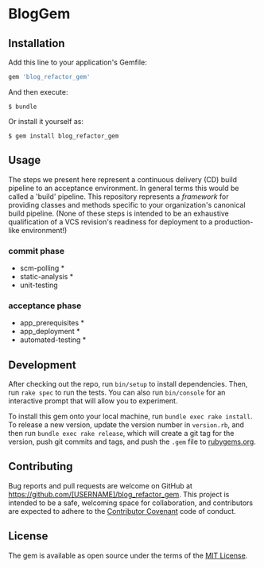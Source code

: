 # BlogGem

## Installation

Add this line to your application's Gemfile:

```ruby
gem 'blog_refactor_gem'
```

And then execute:

    $ bundle

Or install it yourself as:

    $ gem install blog_refactor_gem

## Usage

The steps we present here represent a continuous delivery (CD) build pipeline to an acceptance environment. In general terms this would be called a 'build' pipeline. This repository represents a _framework_ for providing classes and methods specific to your organization's canonical build pipeline. (None of these steps is intended to be an exhaustive qualification of a VCS revision's readiness for deployment to a production-like environment!)

### commit phase
- scm-polling *
- static-analysis *
- unit-testing

### acceptance phase
- app_prerequisites *
- app_deployment *
- automated-testing *


## Development

After checking out the repo, run `bin/setup` to install dependencies. Then, run `rake spec` to run the tests. You can also run `bin/console` for an interactive prompt that will allow you to experiment.

To install this gem onto your local machine, run `bundle exec rake install`. To release a new version, update the version number in `version.rb`, and then run `bundle exec rake release`, which will create a git tag for the version, push git commits and tags, and push the `.gem` file to [rubygems.org](https://rubygems.org).

## Contributing

Bug reports and pull requests are welcome on GitHub at https://github.com/[USERNAME]/blog_refactor_gem. This project is intended to be a safe, welcoming space for collaboration, and contributors are expected to adhere to the [Contributor Covenant](http://contributor-covenant.org) code of conduct.


## License

The gem is available as open source under the terms of the [MIT License](http://opensource.org/licenses/MIT).
